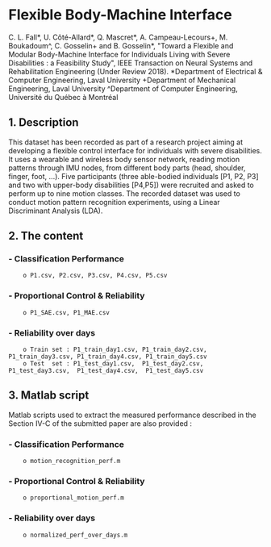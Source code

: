 # Flexible Body-Machine Interface 

C. L. Fall*, U. Côté-Allard*, Q. Mascret*, A. Campeau-Lecours+, M. Boukadoum^, C. Gosselin+ and B. Gosselin*, "Toward a Flexible and Modular Body-Machine Interface for Individuals Living with Severe Disabilities : a Feasibility Study", IEEE Transaction on Neural Systems and Rehabilitation Engineering (Under Review 2018).
*Department of Electrical & Computer Engineering, Laval University
+Department of Mechanical Engineering, Laval University
^Department of Computer Engineering, Université du Québec à Montréal

## 1. Description

This dataset has been recorded as part of a research project aiming at developing a flexible control interface for individuals with severe disabilities. It uses a wearable and wireless body sensor network, reading motion patterns through IMU nodes, from different body parts (head, shoulder, finger, foot, ...). Five participants (three able-bodied individuals [P1, P2, P3] and two with upper-body disabilities [P4,P5]) were recruited and asked to perform up to nine motion classes. The recorded dataset was used to conduct motion pattern recognition experiments, using a Linear Discriminant Analysis (LDA).

## 2. The content 

###		- Classification Performance
    	o P1.csv, P2.csv, P3.csv, P4.csv, P5.csv
###		- Proportional Control & Reliability
  		o P1_SAE.csv, P1_MAE.csv
###		- Reliability over days
  		o Train set : P1_train_day1.csv, P1_train_day2.csv, P1_train_day3.csv, P1_train_day4.csv, P1_train_day5.csv
  		o Test  set : P1_test_day1.csv,  P1_test_day2.csv,  P1_test_day3.csv,  P1_test_day4.csv,  P1_test_day5.csv

## 3. Matlab script

Matlab scripts used to extract the measured performance described in the Section IV-C of the submitted paper are also provided :

###		- Classification Performance
  		o motion_recognition_perf.m
###		- Proportional Control & Reliability
  		o proportional_motion_perf.m
###		- Reliability over days
  		o normalized_perf_over_days.m
